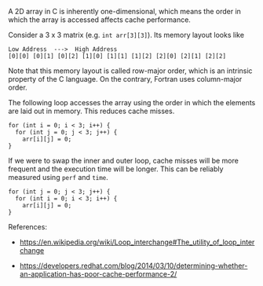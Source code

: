 A 2D array in C is inherently one-dimensional, which means the order in which the array is accessed affects cache performance.

Consider a 3 x 3 matrix (e.g. `int arr[3][3]`). Its memory layout looks like

```
Low Address  --->  High Address
[0][0] [0][1] [0][2] [1][0] [1][1] [1][2] [2][0] [2][1] [2][2]
```

Note that this memory layout is called row-major order, which is an intrinsic property of the C language. On the contrary, Fortran uses column-major order.

The following loop accesses the array using the order in which the elements are laid out in memory. This reduces cache misses.

```
for (int i = 0; i < 3; i++) {
  for (int j = 0; j < 3; j++) {
    arr[i][j] = 0;
}
```

If we were to swap the inner and outer loop, cache misses will be more frequent and the execution time will be longer. This can be reliably measured using `perf` and `time`.

```
for (int j = 0; j < 3; j++) {
  for (int i = 0; i < 3; i++) {
    arr[i][j] = 0;
}
```

References:

- https://en.wikipedia.org/wiki/Loop_interchange#The_utility_of_loop_interchange

- https://developers.redhat.com/blog/2014/03/10/determining-whether-an-application-has-poor-cache-performance-2/